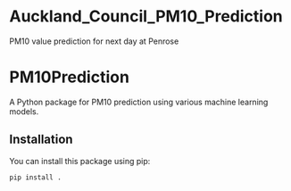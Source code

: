 # Auckland_Council_PM10_Prediction
PM10 value prediction for next day  at Penrose
# PM10Prediction

A Python package for PM10 prediction using various machine learning models.

## Installation

You can install this package using pip:

```sh
pip install .
